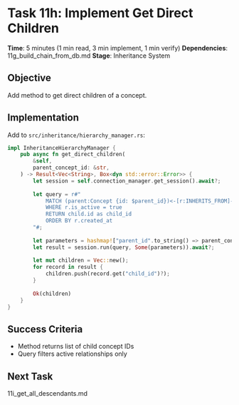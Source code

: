 # Task 11h: Implement Get Direct Children

**Time**: 5 minutes (1 min read, 3 min implement, 1 min verify)
**Dependencies**: 11g_build_chain_from_db.md
**Stage**: Inheritance System

## Objective
Add method to get direct children of a concept.

## Implementation
Add to `src/inheritance/hierarchy_manager.rs`:

```rust
impl InheritanceHierarchyManager {
    pub async fn get_direct_children(
        &self,
        parent_concept_id: &str,
    ) -> Result<Vec<String>, Box<dyn std::error::Error>> {
        let session = self.connection_manager.get_session().await?;
        
        let query = r#"
            MATCH (parent:Concept {id: $parent_id})<-[r:INHERITS_FROM]-(child:Concept)
            WHERE r.is_active = true
            RETURN child.id as child_id
            ORDER BY r.created_at
        "#;
        
        let parameters = hashmap!["parent_id".to_string() => parent_concept_id.into()];
        let result = session.run(query, Some(parameters)).await?;
        
        let mut children = Vec::new();
        for record in result {
            children.push(record.get("child_id")?);
        }
        
        Ok(children)
    }
}
```

## Success Criteria
- Method returns list of child concept IDs
- Query filters active relationships only

## Next Task
11i_get_all_descendants.md